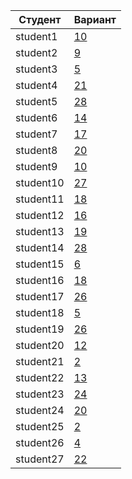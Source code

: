 | **Студент** | **Вариант**|
|-------------|------------|
| student1 | [10](./tasks/10) |
| student2 | [9](./tasks/9) |
| student3 | [5](./tasks/5) |
| student4 | [21](./tasks/21) |
| student5 | [28](./tasks/28) |
| student6 | [14](./tasks/14) |
| student7 | [17](./tasks/17) |
| student8 | [20](./tasks/20) |
| student9 | [10](./tasks/10) |
| student10 | [27](./tasks/27) |
| student11 | [18](./tasks/18) |
| student12 | [16](./tasks/16) |
| student13 | [19](./tasks/19) |
| student14 | [28](./tasks/28) |
| student15 | [6](./tasks/6) |
| student16 | [18](./tasks/18) |
| student17 | [26](./tasks/26) |
| student18 | [5](./tasks/5) |
| student19 | [26](./tasks/26) |
| student20 | [12](./tasks/12) |
| student21 | [2](./tasks/2) |
| student22 | [13](./tasks/13) |
| student23 | [24](./tasks/24) |
| student24 | [20](./tasks/20) |
| student25 | [2](./tasks/2) |
| student26 | [4](./tasks/4) |
| student27 | [22](./tasks/22) |
